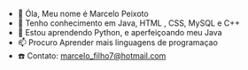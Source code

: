 - 👋 Óla, Meu nome é Marcelo Peixoto
- 👀 Tenho conhecimento em Java, HTML , CSS, MySQL e C++
- 🌱 Estou aprendendo Python, e aperfeiçoando meu Java
- 📫 Procuro Aprender mais linguagens de programaçao
- ☎️ Contato: marcelo_filho7@hotmail.com

<!---
Marcelo-Peixoto18/Marcelo-Peixoto18 is a ✨ special ✨ repository because its `README.md` (this file) appears on your GitHub profile.
You can click the Preview link to take a look at your changes.
--->
